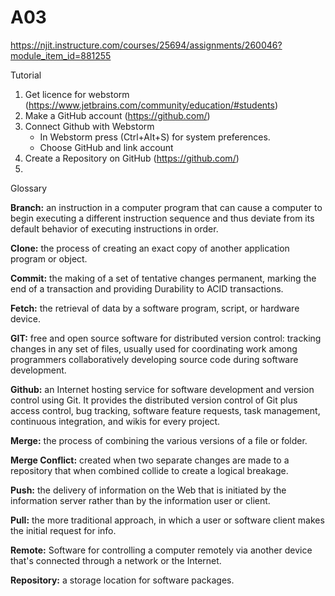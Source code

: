 # A03
https://njit.instructure.com/courses/25694/assignments/260046?module_item_id=881255

Tutorial

1. Get licence for webstorm (https://www.jetbrains.com/community/education/#students) 
2. Make a GitHub account (https://github.com/)
3. Connect Github with Webstorm
    * In Webstorm press (Ctrl+Alt+S) for system preferences. 
    * Choose GitHub and link account
5. Create a Repository on GitHub (https://github.com/)
6. 

Glossary

**Branch:** an instruction in a computer program that can cause a computer to begin executing a different instruction sequence and thus deviate from its default behavior of executing instructions in order.

**Clone:** the process of creating an exact copy of another application program or object.

**Commit:** the making of a set of tentative changes permanent, marking the end of a transaction and providing Durability to ACID transactions.

**Fetch:** the retrieval of data by a software program, script, or hardware device.

**GIT:** free and open source software for distributed version control: tracking changes in any set of files, usually used for coordinating work among programmers collaboratively developing source code during software development.

**Github:** an Internet hosting service for software development and version control using Git. It provides the distributed version control of Git plus access control, bug tracking, software feature requests, task management, continuous integration, and wikis for every project.

**Merge:** the process of combining the various versions of a file or folder.

**Merge Conflict:** created when two separate changes are made to a repository that when combined collide to create a logical breakage.

**Push:** the delivery of information on the Web that is initiated by the information server rather than by the information user or client.

**Pull:** the more traditional approach, in which a user or software client makes the initial request for info.

**Remote:** Software for controlling a computer remotely via another device that's connected through a network or the Internet.

**Repository:** a storage location for software packages.

